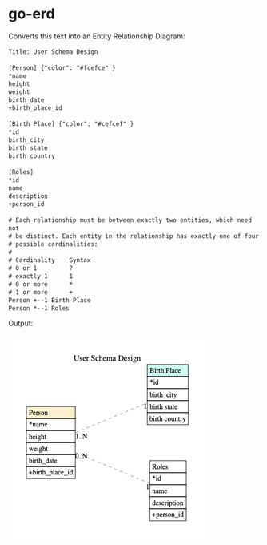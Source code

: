 # go-erd

Converts this text into an Entity Relationship Diagram:

```
Title: User Schema Design

[Person] {"color": "#fcefce" }
*name
height
weight
birth_date
+birth_place_id

[Birth Place] {"color": "#cefcef" }
*id
birth_city
birth state
birth country

[Roles]
*id
name
description
+person_id

# Each relationship must be between exactly two entities, which need not
# be distinct. Each entity in the relationship has exactly one of four
# possible cardinalities:
#
# Cardinality    Syntax
# 0 or 1         ?
# exactly 1      1
# 0 or more      *
# 1 or more      +
Person +--1 Birth Place
Person *--1 Roles
```

Output:

![out.png](./assets/out.png)
